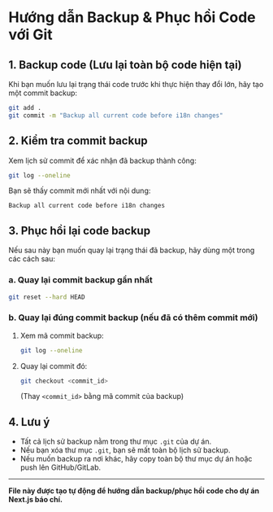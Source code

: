 # Hướng dẫn Backup & Phục hồi Code với Git

## 1. Backup code (Lưu lại toàn bộ code hiện tại)

Khi bạn muốn lưu lại trạng thái code trước khi thực hiện thay đổi lớn, hãy tạo một commit backup:

```sh
git add .
git commit -m "Backup all current code before i18n changes"
```

## 2. Kiểm tra commit backup

Xem lịch sử commit để xác nhận đã backup thành công:

```sh
git log --oneline
```

Bạn sẽ thấy commit mới nhất với nội dung:
```
Backup all current code before i18n changes
```

## 3. Phục hồi lại code backup

Nếu sau này bạn muốn quay lại trạng thái đã backup, hãy dùng một trong các cách sau:

### a. Quay lại commit backup gần nhất

```sh
git reset --hard HEAD
```

### b. Quay lại đúng commit backup (nếu đã có thêm commit mới)

1. Xem mã commit backup:
   ```sh
   git log --oneline
   ```
2. Quay lại commit đó:
   ```sh
   git checkout <commit_id>
   ```
   (Thay `<commit_id>` bằng mã commit của backup)

## 4. Lưu ý
- Tất cả lịch sử backup nằm trong thư mục `.git` của dự án.
- Nếu bạn xóa thư mục `.git`, bạn sẽ mất toàn bộ lịch sử backup.
- Nếu muốn backup ra nơi khác, hãy copy toàn bộ thư mục dự án hoặc push lên GitHub/GitLab.

---
**File này được tạo tự động để hướng dẫn backup/phục hồi code cho dự án Next.js báo chí.** 